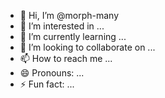 - 👋 Hi, I’m @morph-many
- 👀 I’m interested in ...
- 🌱 I’m currently learning ...
- 💞️ I’m looking to collaborate on ...
- 📫 How to reach me ...
- 😄 Pronouns: ...
- ⚡ Fun fact: ...

<!---
morph-many/morph-many is a ✨ special ✨ repository because its `README.md` (this file) appears on your GitHub profile.
You can click the Preview link to take a look at your changes.
--->

